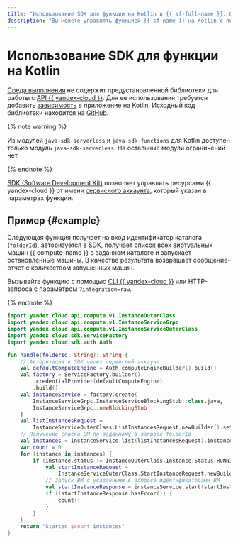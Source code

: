 ```yaml
---
title: "Использование SDK для функции на Kotlin в {{ sf-full-name }}. Обзор"
description: "Вы можете управлять функцией {{ sf-name }} на Kotlin с помощью SDK."
---
```


# Использование SDK для функции на Kotlin

[Среда выполнения](../../concepts/runtime/index.md) не содержит предустановленной библиотеки для работы с [API {{ yandex-cloud }}](../../../api-design-guide/). Для ее использования требуется добавить [зависимость](dependencies.md) в приложение на Kotlin. Исходный код библиотеки находится на [GitHub](https://github.com/yandex-cloud/java-sdk).

{% note warning %}

Из модулей `java-sdk-serverless` и `java-sdk-functions` для Kotlin доступен только модуль `java-sdk-serverless`. На остальные модули ограничений нет.

{% endnote %}

[SDK (Software Development Kit)](https://ru.wikipedia.org/wiki/SDK) позволяет управлять ресурсами {{ yandex-cloud }} от имени [сервисного аккаунта](../../operations/function-sa.md), который указан в параметрах функции.

## Пример {#example}

Следующая функция получает на вход идентификатор каталога (`folderId`), авторизуется в SDK, получает список всех виртуальных машин {{ compute-name }} в заданном каталоге и запускает остановленные машины. В качестве результата возвращает сообщение-отчет с количеством запущенных машин.

Вызывайте функцию с помощью [CLI {{ yandex-cloud }}](../../concepts/function-invoke.md) или HTTP-запроса с параметром `?integration=raw`.

{% endnote %}

```kotlin
import yandex.cloud.api.compute.v1.InstanceOuterClass
import yandex.cloud.api.compute.v1.InstanceServiceGrpc
import yandex.cloud.api.compute.v1.InstanceServiceOuterClass
import yandex.cloud.sdk.ServiceFactory
import yandex.cloud.sdk.auth.Auth

fun handle(folderId: String): String {
    // Авторизация в SDK через сервисный аккаунт
    val defaultComputeEngine = Auth.computeEngineBuilder().build()
    val factory = ServiceFactory.builder()
        .credentialProvider(defaultComputeEngine)
        .build()
    val instanceService = factory.create(
        InstanceServiceGrpc.InstanceServiceBlockingStub::class.java,
        InstanceServiceGrpc::newBlockingStub
    )
    val listInstancesRequest =
        InstanceServiceOuterClass.ListInstancesRequest.newBuilder().setFolderId(folderId).build()
    // Получение списка ВМ по заданному в запросе folderId
    val instances = instanceService.list(listInstancesRequest).instancesList
    var count = 0
    for (instance in instances) {
        if (instance.status != InstanceOuterClass.Instance.Status.RUNNING) {
            val startInstanceRequest =
                InstanceServiceOuterClass.StartInstanceRequest.newBuilder().setInstanceId(instance.id).build()
            // Запуск ВМ с указанными в запросе идентификаторами ВМ
            val startInstanceResponse = instanceService.start(startInstanceRequest)
            if (!startInstanceResponse.hasError()) {
                count++
            }
        }
    }
    return "Started $count instances"
}
```